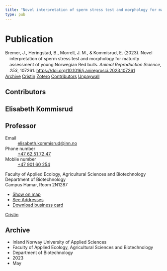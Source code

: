 ```yaml
---
title: "Novel interpretation of sperm stress test and morphology for maturity assessment of young Norwegian Red bulls"
type: pub
---
```

<h1>Publication</h1>
<article id="csl-bib-container-H5F4BSCC" class="csl-bib-container">
  <div class="csl-bib-body" style="line-height: 1.35; padding-left: 1em; text-indent:-1em;">
  <div class="csl-entry">Bremer, J., Heringstad, B., Morrell, J. M., &amp; Kommisrud, E. (2023). Novel interpretation of sperm stress test and morphology for maturity assessment of young Norwegian Red bulls. <i>Animal Reproduction Science</i>, <i>253</i>, 107261. <a href="https://doi.org/10.1016/j.anireprosci.2023.107261">https://doi.org/10.1016/j.anireprosci.2023.107261</a></div>
</div>
  <div class="csl-bib-buttons">
    <a href="#taxonomy-article-H5F4BSCC" class="csl-bib-button">Archive</a>
    <a href="https://app.cristin.no/results/show.jsf?id=2148873" alt="Cristin URL" class="csl-bib-button">Cristin</a>
    <a href="http://zotero.org/groups/5022929/items/H5F4BSCC" alt="Zotero URL" class="csl-bib-button">Zotero</a>
    <a href="#contributors-article-H5F4BSCC" class="csl-bib-button">Contributors</a>
    <a href="https://doi.org/10.1016/j.anireprosci.2023.107261" class="csl-bib-button">Unpaywall</a>
  </div>
  <div id="csl-bib-meta-container-H5F4BSCC"></div>
</article>
<div id="csl-bib-meta-H5F4BSCC" class="csl-bib-meta">
  <article id="contributors-article-H5F4BSCC" class="contributors-article">
    <h1>Contributors</h1>
    <div class="personas">
<div class="vrtx-hinn-person-card">
<div class="photo">
<i class="lar la-user-circle missing-person"></i>
</div>
<div class="info">
<hgroup><h1>Elisabeth Kommisrud</h1>
<h2>Professor</h2>
</hgroup><dl>
<dt>Email</dt>
<dd>
<a href="mailto:elisabeth.kommisrud@inn.no">elisabeth.kommisrud@inn.no</a>
</dd>
<dt>Phone number</dt>
<dd><a href="tel:+4762517247">
+47 62 51 72 47
</a></dd>
<dt>Mobile number</dt>
<dd><a href="tel:+4790160254">
+47 901 60 254
</a></dd>
</dl>
<p>
Faculty of Applied Ecology, Agricultural Sciences and Biotechnology<br>
Department of Biotechnology<br>
Campus Hamar,
Room 2N1287
</p>
<ul class="vrtx-hinn-links">
<li><a href="https://www.google.com/maps?q=60.79677,11.07358">Show on map</a></li>
<li><a href="https://www.inn.no/english/find-an-employee/elisabeth-kommisrud.html#vrtx-hinn-addresses">See Addresses</a></li>
<li><a href="https://www.inn.no/english/find-an-employee/elisabeth-kommisrud.html?vrtx=vcf">Download business card</a></li>
</ul>
</div>
</div>
<a href="https://app.cristin.no/persons/show.jsf?id=328194" alt="Cristin URL" class="personas-cristin">Cristin</a>
</div>
  </article>
  <article id="taxonomy-article-H5F4BSCC" class="taxonomy-article">
    <h1>Archive</h1>
    <ul>
      <li>Inland Norway University of Applied Sciences</li>
      <li>Faculty of Applied Ecology, Agricultural Sciences and Biotechnology</li>
      <li>Department of Biotechnology</li>
      <li>2023</li>
      <li>May</li>
    </ul>
  </article>
</div>
